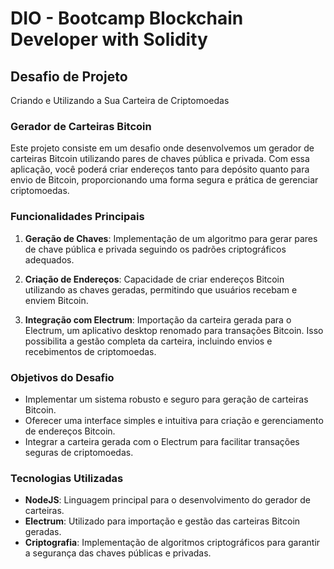 # DIO - Bootcamp Blockchain Developer with Solidity 

## Desafio de Projeto 
Criando e Utilizando a Sua Carteira de Criptomoedas

### Gerador de Carteiras Bitcoin

Este projeto consiste em um desafio onde desenvolvemos um gerador de carteiras Bitcoin utilizando pares de chaves pública e privada. Com essa aplicação, você poderá criar endereços tanto para depósito quanto para envio de Bitcoin, proporcionando uma forma segura e prática de gerenciar criptomoedas.

### Funcionalidades Principais

1. **Geração de Chaves**: Implementação de um algoritmo para gerar pares de chave pública e privada seguindo os padrões criptográficos adequados.
   
2. **Criação de Endereços**: Capacidade de criar endereços Bitcoin utilizando as chaves geradas, permitindo que usuários recebam e enviem Bitcoin.

3. **Integração com Electrum**: Importação da carteira gerada para o Electrum, um aplicativo desktop renomado para transações Bitcoin. Isso possibilita a gestão completa da carteira, incluindo envios e recebimentos de criptomoedas.

### Objetivos do Desafio

- Implementar um sistema robusto e seguro para geração de carteiras Bitcoin.
- Oferecer uma interface simples e intuitiva para criação e gerenciamento de endereços Bitcoin.
- Integrar a carteira gerada com o Electrum para facilitar transações seguras de criptomoedas.

### Tecnologias Utilizadas

- **NodeJS**: Linguagem principal para o desenvolvimento do gerador de carteiras.
- **Electrum**: Utilizado para importação e gestão das carteiras Bitcoin geradas.
- **Criptografia**: Implementação de algoritmos criptográficos para garantir a segurança das chaves públicas e privadas.
